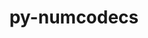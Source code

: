 ---
title: "py-numcodecs"
layout: cache
categories: [package, develop]
meta: {"versions": ["0.13.0"], "compilers": ["gcc@=11.4.0", "oneapi@=2024.2.1"], "oss": ["ubuntu22.04"], "platforms": ["linux"], "targets": ["x86_64_v3"], "stacks": ["e4s", "e4s-oneapi", "root"], "num_specs": 15, "num_specs_by_stack": {"root": 15, "e4s": 8, "e4s-oneapi": 7}}
spec_details: [{"hash": "qkw5whjsaj3ozqom3ranoflcdlop25qv", "compiler": "gcc@=11.4.0", "versions": ["0.13.0"], "os": "ubuntu22.04", "platform": "linux", "target": "x86_64_v3", "variants": ["build_system=python_pip", "~msgpack"], "stacks": ["root", "e4s"], "size": "-", "tarball": "https://binaries.spack.io/develop/build_cache/linux-ubuntu22.04-x86_64_v3/gcc-11.4.0/py-numcodecs-0.13.0/linux-ubuntu22.04-x86_64_v3-gcc-11.4.0-py-numcodecs-0.13.0-qkw5whjsaj3ozqom3ranoflcdlop25qv.spack"}, {"hash": "lcl5hilzmljdv7zqj2up62xa5g3px3u2", "compiler": "gcc@=11.4.0", "versions": ["0.13.0"], "os": "ubuntu22.04", "platform": "linux", "target": "x86_64_v3", "variants": ["build_system=python_pip", "~msgpack"], "stacks": ["root", "e4s"], "size": "-", "tarball": "https://binaries.spack.io/develop/build_cache/linux-ubuntu22.04-x86_64_v3/gcc-11.4.0/py-numcodecs-0.13.0/linux-ubuntu22.04-x86_64_v3-gcc-11.4.0-py-numcodecs-0.13.0-lcl5hilzmljdv7zqj2up62xa5g3px3u2.spack"}, {"hash": "uv6jzggzvdiyowfzel367nqy4cpici6w", "compiler": "gcc@=11.4.0", "versions": ["0.13.0"], "os": "ubuntu22.04", "platform": "linux", "target": "x86_64_v3", "variants": ["build_system=python_pip", "~msgpack"], "stacks": ["root", "e4s"], "size": "-", "tarball": "https://binaries.spack.io/develop/build_cache/linux-ubuntu22.04-x86_64_v3/gcc-11.4.0/py-numcodecs-0.13.0/linux-ubuntu22.04-x86_64_v3-gcc-11.4.0-py-numcodecs-0.13.0-uv6jzggzvdiyowfzel367nqy4cpici6w.spack"}, {"hash": "6zck6zrbki4hjvaivm7qu2wbyevokaos", "compiler": "gcc@=11.4.0", "versions": ["0.13.0"], "os": "ubuntu22.04", "platform": "linux", "target": "x86_64_v3", "variants": ["build_system=python_pip", "~msgpack"], "stacks": ["root", "e4s"], "size": "-", "tarball": "https://binaries.spack.io/develop/build_cache/linux-ubuntu22.04-x86_64_v3/gcc-11.4.0/py-numcodecs-0.13.0/linux-ubuntu22.04-x86_64_v3-gcc-11.4.0-py-numcodecs-0.13.0-6zck6zrbki4hjvaivm7qu2wbyevokaos.spack"}, {"hash": "ozck4pya27jb4n5urb5mrj45qoogap5v", "compiler": "gcc@=11.4.0", "versions": ["0.13.0"], "os": "ubuntu22.04", "platform": "linux", "target": "x86_64_v3", "variants": ["build_system=python_pip", "~msgpack"], "stacks": ["root", "e4s"], "size": "-", "tarball": "https://binaries.spack.io/develop/build_cache/linux-ubuntu22.04-x86_64_v3/gcc-11.4.0/py-numcodecs-0.13.0/linux-ubuntu22.04-x86_64_v3-gcc-11.4.0-py-numcodecs-0.13.0-ozck4pya27jb4n5urb5mrj45qoogap5v.spack"}, {"hash": "u5ttqd3mpfo4wqnbnixehjp43edmxqz3", "compiler": "gcc@=11.4.0", "versions": ["0.13.0"], "os": "ubuntu22.04", "platform": "linux", "target": "x86_64_v3", "variants": ["build_system=python_pip", "~msgpack"], "stacks": ["root", "e4s"], "size": "-", "tarball": "https://binaries.spack.io/develop/build_cache/linux-ubuntu22.04-x86_64_v3/gcc-11.4.0/py-numcodecs-0.13.0/linux-ubuntu22.04-x86_64_v3-gcc-11.4.0-py-numcodecs-0.13.0-u5ttqd3mpfo4wqnbnixehjp43edmxqz3.spack"}, {"hash": "cm5uhgl4n5sjfnmwblrou5j2y4ma3eub", "compiler": "gcc@=11.4.0", "versions": ["0.13.0"], "os": "ubuntu22.04", "platform": "linux", "target": "x86_64_v3", "variants": ["build_system=python_pip", "~msgpack"], "stacks": ["root", "e4s"], "size": "-", "tarball": "https://binaries.spack.io/develop/build_cache/linux-ubuntu22.04-x86_64_v3/gcc-11.4.0/py-numcodecs-0.13.0/linux-ubuntu22.04-x86_64_v3-gcc-11.4.0-py-numcodecs-0.13.0-cm5uhgl4n5sjfnmwblrou5j2y4ma3eub.spack"}, {"hash": "24ce3dw66ausfyqhu5tqlaciawisjuga", "compiler": "gcc@=11.4.0", "versions": ["0.13.0"], "os": "ubuntu22.04", "platform": "linux", "target": "x86_64_v3", "variants": ["build_system=python_pip", "~msgpack"], "stacks": ["root", "e4s"], "size": "-", "tarball": "https://binaries.spack.io/develop/build_cache/linux-ubuntu22.04-x86_64_v3/gcc-11.4.0/py-numcodecs-0.13.0/linux-ubuntu22.04-x86_64_v3-gcc-11.4.0-py-numcodecs-0.13.0-24ce3dw66ausfyqhu5tqlaciawisjuga.spack"}, {"hash": "mzsljyizgce2xrl4qmajxv4zdoq4agjm", "compiler": "oneapi@=2024.2.1", "versions": ["0.13.0"], "os": "ubuntu22.04", "platform": "linux", "target": "x86_64_v3", "variants": ["build_system=python_pip", "~msgpack"], "stacks": ["root", "e4s-oneapi"], "size": "-", "tarball": "https://binaries.spack.io/develop/build_cache/linux-ubuntu22.04-x86_64_v3/oneapi-2024.2.1/py-numcodecs-0.13.0/linux-ubuntu22.04-x86_64_v3-oneapi-2024.2.1-py-numcodecs-0.13.0-mzsljyizgce2xrl4qmajxv4zdoq4agjm.spack"}, {"hash": "qcwtcxbvebwt5b55epd3srnoyaukgn3i", "compiler": "oneapi@=2024.2.1", "versions": ["0.13.0"], "os": "ubuntu22.04", "platform": "linux", "target": "x86_64_v3", "variants": ["build_system=python_pip", "~msgpack"], "stacks": ["root", "e4s-oneapi"], "size": "-", "tarball": "https://binaries.spack.io/develop/build_cache/linux-ubuntu22.04-x86_64_v3/oneapi-2024.2.1/py-numcodecs-0.13.0/linux-ubuntu22.04-x86_64_v3-oneapi-2024.2.1-py-numcodecs-0.13.0-qcwtcxbvebwt5b55epd3srnoyaukgn3i.spack"}, {"hash": "bivvtw7azuqmd742fpunxxtcmhffdqx6", "compiler": "oneapi@=2024.2.1", "versions": ["0.13.0"], "os": "ubuntu22.04", "platform": "linux", "target": "x86_64_v3", "variants": ["build_system=python_pip", "~msgpack"], "stacks": ["root", "e4s-oneapi"], "size": "-", "tarball": "https://binaries.spack.io/develop/build_cache/linux-ubuntu22.04-x86_64_v3/oneapi-2024.2.1/py-numcodecs-0.13.0/linux-ubuntu22.04-x86_64_v3-oneapi-2024.2.1-py-numcodecs-0.13.0-bivvtw7azuqmd742fpunxxtcmhffdqx6.spack"}, {"hash": "5eteunpkd6b5am7kgyothfc4sr3ax5je", "compiler": "oneapi@=2024.2.1", "versions": ["0.13.0"], "os": "ubuntu22.04", "platform": "linux", "target": "x86_64_v3", "variants": ["build_system=python_pip", "~msgpack"], "stacks": ["root", "e4s-oneapi"], "size": "-", "tarball": "https://binaries.spack.io/develop/build_cache/linux-ubuntu22.04-x86_64_v3/oneapi-2024.2.1/py-numcodecs-0.13.0/linux-ubuntu22.04-x86_64_v3-oneapi-2024.2.1-py-numcodecs-0.13.0-5eteunpkd6b5am7kgyothfc4sr3ax5je.spack"}, {"hash": "3xcd5xhnwxv3zskfhu4qnl6yd7knylft", "compiler": "oneapi@=2024.2.1", "versions": ["0.13.0"], "os": "ubuntu22.04", "platform": "linux", "target": "x86_64_v3", "variants": ["build_system=python_pip", "~msgpack"], "stacks": ["root", "e4s-oneapi"], "size": "-", "tarball": "https://binaries.spack.io/develop/build_cache/linux-ubuntu22.04-x86_64_v3/oneapi-2024.2.1/py-numcodecs-0.13.0/linux-ubuntu22.04-x86_64_v3-oneapi-2024.2.1-py-numcodecs-0.13.0-3xcd5xhnwxv3zskfhu4qnl6yd7knylft.spack"}, {"hash": "xejjinb5gqcy5iosomsfc5lz27ihtvwu", "compiler": "oneapi@=2024.2.1", "versions": ["0.13.0"], "os": "ubuntu22.04", "platform": "linux", "target": "x86_64_v3", "variants": ["build_system=python_pip", "~msgpack"], "stacks": ["root", "e4s-oneapi"], "size": "-", "tarball": "https://binaries.spack.io/develop/build_cache/linux-ubuntu22.04-x86_64_v3/oneapi-2024.2.1/py-numcodecs-0.13.0/linux-ubuntu22.04-x86_64_v3-oneapi-2024.2.1-py-numcodecs-0.13.0-xejjinb5gqcy5iosomsfc5lz27ihtvwu.spack"}, {"hash": "xxr2ih4d2khi7ljhhtv4bxwtvu6elxe6", "compiler": "oneapi@=2024.2.1", "versions": ["0.13.0"], "os": "ubuntu22.04", "platform": "linux", "target": "x86_64_v3", "variants": ["build_system=python_pip", "~msgpack"], "stacks": ["root", "e4s-oneapi"], "size": "-", "tarball": "https://binaries.spack.io/develop/build_cache/linux-ubuntu22.04-x86_64_v3/oneapi-2024.2.1/py-numcodecs-0.13.0/linux-ubuntu22.04-x86_64_v3-oneapi-2024.2.1-py-numcodecs-0.13.0-xxr2ih4d2khi7ljhhtv4bxwtvu6elxe6.spack"}]
---